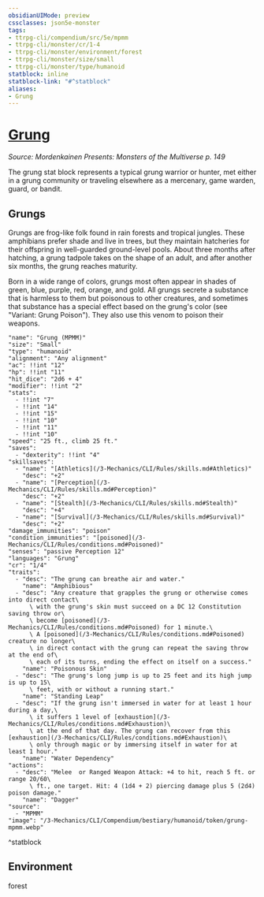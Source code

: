 ```yaml
---
obsidianUIMode: preview
cssclasses: json5e-monster
tags:
- ttrpg-cli/compendium/src/5e/mpmm
- ttrpg-cli/monster/cr/1-4
- ttrpg-cli/monster/environment/forest
- ttrpg-cli/monster/size/small
- ttrpg-cli/monster/type/humanoid
statblock: inline
statblock-link: "#^statblock"
aliases:
- Grung
---
```

# [Grung](3-Mechanics\CLI\Compendium\bestiary\humanoid/grung-mpmm.md)
*Source: Mordenkainen Presents: Monsters of the Multiverse p. 149*  

The grung stat block represents a typical grung warrior or hunter, met either in a grung community or traveling elsewhere as a mercenary, game warden, guard, or bandit.

## Grungs

Grungs are frog-like folk found in rain forests and tropical jungles. These amphibians prefer shade and live in trees, but they maintain hatcheries for their offspring in well-guarded ground-level pools. About three months after hatching, a grung tadpole takes on the shape of an adult, and after another six months, the grung reaches maturity.

Born in a wide range of colors, grungs most often appear in shades of green, blue, purple, red, orange, and gold. All grungs secrete a substance that is harmless to them but poisonous to other creatures, and sometimes that substance has a special effect based on the grung's color (see "Variant: Grung Poison"). They also use this venom to poison their weapons.

```statblock
"name": "Grung (MPMM)"
"size": "Small"
"type": "humanoid"
"alignment": "Any alignment"
"ac": !!int "12"
"hp": !!int "11"
"hit_dice": "2d6 + 4"
"modifier": !!int "2"
"stats":
  - !!int "7"
  - !!int "14"
  - !!int "15"
  - !!int "10"
  - !!int "11"
  - !!int "10"
"speed": "25 ft., climb 25 ft."
"saves":
  - "dexterity": !!int "4"
"skillsaves":
  - "name": "[Athletics](/3-Mechanics/CLI/Rules/skills.md#Athletics)"
    "desc": "+2"
  - "name": "[Perception](/3-Mechanics/CLI/Rules/skills.md#Perception)"
    "desc": "+2"
  - "name": "[Stealth](/3-Mechanics/CLI/Rules/skills.md#Stealth)"
    "desc": "+4"
  - "name": "[Survival](/3-Mechanics/CLI/Rules/skills.md#Survival)"
    "desc": "+2"
"damage_immunities": "poison"
"condition_immunities": "[poisoned](/3-Mechanics/CLI/Rules/conditions.md#Poisoned)"
"senses": "passive Perception 12"
"languages": "Grung"
"cr": "1/4"
"traits":
  - "desc": "The grung can breathe air and water."
    "name": "Amphibious"
  - "desc": "Any creature that grapples the grung or otherwise comes into direct contact\
      \ with the grung's skin must succeed on a DC 12 Constitution saving throw or\
      \ become [poisoned](/3-Mechanics/CLI/Rules/conditions.md#Poisoned) for 1 minute.\
      \ A [poisoned](/3-Mechanics/CLI/Rules/conditions.md#Poisoned) creature no longer\
      \ in direct contact with the grung can repeat the saving throw at the end of\
      \ each of its turns, ending the effect on itself on a success."
    "name": "Poisonous Skin"
  - "desc": "The grung's long jump is up to 25 feet and its high jump is up to 15\
      \ feet, with or without a running start."
    "name": "Standing Leap"
  - "desc": "If the grung isn't immersed in water for at least 1 hour during a day,\
      \ it suffers 1 level of [exhaustion](/3-Mechanics/CLI/Rules/conditions.md#Exhaustion)\
      \ at the end of that day. The grung can recover from this [exhaustion](/3-Mechanics/CLI/Rules/conditions.md#Exhaustion)\
      \ only through magic or by immersing itself in water for at least 1 hour."
    "name": "Water Dependency"
"actions":
  - "desc": "Melee  or Ranged Weapon Attack: +4 to hit, reach 5 ft. or range 20/60\
      \ ft., one target. Hit: 4 (1d4 + 2) piercing damage plus 5 (2d4) poison damage."
    "name": "Dagger"
"source":
  - "MPMM"
"image": "/3-Mechanics/CLI/Compendium/bestiary/humanoid/token/grung-mpmm.webp"
```
^statblock

## Environment

forest
